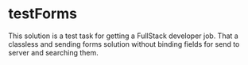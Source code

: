 # testForms
This solution is a test task for getting a FullStack developer job. That a classless and sending forms solution without binding fields for send to server and searching them.
